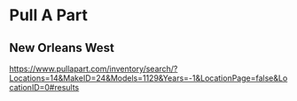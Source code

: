 # Pull A Part
## New Orleans West
https://www.pullapart.com/inventory/search/?Locations=14&MakeID=24&Models=1129&Years=-1&LocationPage=false&LocationID=0#results
